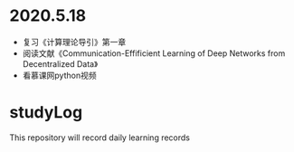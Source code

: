 # 2020.5.18

* 复习《计算理论导引》第一章
* 阅读文献《Communication-Effificient Learning of Deep Networks from Decentralized Data》
* 看慕课网python视频



# studyLog

This repository will record daily learning records

